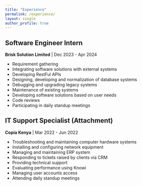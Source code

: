 ```yaml
---
title: "Experience"
permalink: /experience/
layout: single
author_profile: true
---
```


## Software Engineer Intern
**Brisk Solution Limited** | Dec 2023 - Apr 2024  
- Requirement gathering
- Integrating software solutions with external systems
- Developing RestFul APIs
- Designing, developing and normalization of database systems
- Debugging and upgrading legacy systems
- Maintenance of existing systems
- Developing software solutions based on user needs
- Code reviews
- Participating in daily standup meetings

## IT Support Specialist (Attachment)
**Copia Kenya** | Mar 2022 - Jun 2022  
- Troubleshooting and maintaining computer hardware systems
- Installing and configuring network equipment
- Managing and maintaining ERP system
- Responding to tickets raised by clients via CRM
- Providing technical support
- Evaluating performance using Knowi
- Managing user accounts access
- Attending daily standup meetings
